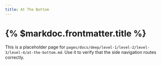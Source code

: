 ```yaml
---
title: At The Bottom
---
```


# {% $markdoc.frontmatter.title %}

This is a placeholder page for `pages/docs/deep/level-1/level-2/level-3/level-4/at-the-bottom.md`. Use it to verify that the side navigation routes correctly.
